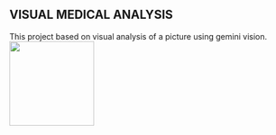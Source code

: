 ## VISUAL MEDICAL ANALYSIS
This project based on visual analysis of a picture using gemini vision.
<img src="https://cdn.analyticsvidhya.com/wp-content/uploads/2024/05/crooked-teeth-problem.jpg" width="150">
